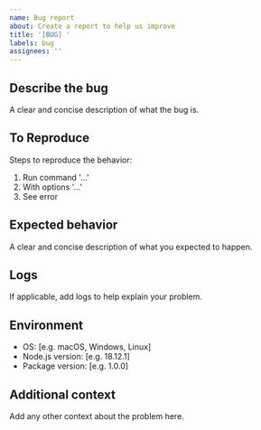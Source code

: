```yaml
---
name: Bug report
about: Create a report to help us improve
title: '[BUG] '
labels: bug
assignees: ''
---
```


## Describe the bug

A clear and concise description of what the bug is.

## To Reproduce

Steps to reproduce the behavior:

1. Run command '...'
2. With options '...'
3. See error

## Expected behavior

A clear and concise description of what you expected to happen.

## Logs

If applicable, add logs to help explain your problem.

## Environment

- OS: [e.g. macOS, Windows, Linux]
- Node.js version: [e.g. 18.12.1]
- Package version: [e.g. 1.0.0]

## Additional context

Add any other context about the problem here.
